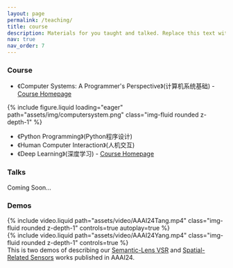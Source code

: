 ```yaml
---
layout: page
permalink: /teaching/
title: course
description: Materials for you taught and talked. Replace this text with your description.
nav: true
nav_order: 7
---
```


### Course

* 《Computer Systems: A Programmer's Perspective》(计算机系统基础) - [Course Homepage](https://yaochao1986.github.io/projects/Course_CS/)

<div class="row mt-3">
    <div class="col-sm mt-3 mt-md-0">
        {% include figure.liquid loading="eager" path="assets/img/computersystem.png" class="img-fluid rounded z-depth-1" %}
    </div>
</div>

* 《Python Programming》(Python程序设计)
* 《Human Computer Interaction》(人机交互)
* 《Deep Learning》(深度学习) - [Course Homepage](https://yaochao1986.github.io/projects/Course_DL/)

### Talks

Coming Soon...

### Demos

<div class="row mt-3">
    <div class="col-sm mt-3 mt-md-0">
        {% include video.liquid path="assets/video/AAAI24Tang.mp4" class="img-fluid rounded z-depth-1" controls=true autoplay=true %}
    </div>
    <div class="col-sm mt-3 mt-md-0">
        {% include video.liquid path="assets/video/AAAI24Yang.mp4" class="img-fluid rounded z-depth-1" controls=true %}
    </div>
</div>
<div class="caption">
    This is two demos of describing our <a href="https://yaochao1986.github.io/assets/pdf/AAAI2023-SemanticLens.pdf" class="link" target="_blank">Semantic-Lens VSR</a> and <a href="https://yaochao1986.github.io/assets/pdf/AAAI2023-SpatialSensor.pdf" class="link" target="_blank">Spatial-Related Sensors</a> works published in AAAI24.
</div>
